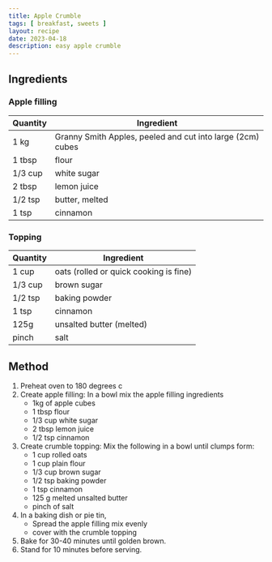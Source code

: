 ```yaml
---
title: Apple Crumble
tags: [ breakfast, sweets ]
layout: recipe
date: 2023-04-18
description: easy apple crumble
---
```

## Ingredients

### Apple filling
|Quantity|Ingredient
|-|-
|1 kg|Granny Smith Apples, peeled and cut into large (2cm) cubes
|1 tbsp|flour
|1/3 cup|white sugar
|2 tbsp|lemon juice
|1/2 tsp|butter, melted
|1 tsp|cinnamon

### Topping
|Quantity|Ingredient
|-|-
|1 cup|oats (rolled or quick cooking is fine)
|1/3 cup|brown sugar
|1/2 tsp|baking powder
|1 tsp|cinnamon
|125g|unsalted butter (melted)
|pinch|salt



## Method
1. Preheat oven to 180 degrees c
2. Create apple filling: 
In a bowl mix the apple filling ingredients
    - 1kg of apple cubes
    - 1 tbsp flour
    - 1/3 cup white sugar
    - 2 tbsp lemon juice
    - 1/2 tsp cinnamon
3. Create crumble topping:
Mix the following in a bowl until clumps form:
    - 1 cup rolled oats
    - 1 cup plain flour
    - 1/3 cup brown sugar
    - 1/2 tsp baking powder
    - 1 tsp cinnamon
    - 125 g melted unsalted butter
    - pinch of salt
4. In a baking dish or pie tin,
    - Spread the apple filling mix evenly
    - cover with the crumble topping
5. Bake for 30-40 minutes until golden brown. 
6. Stand for 10 minutes before serving.

    
